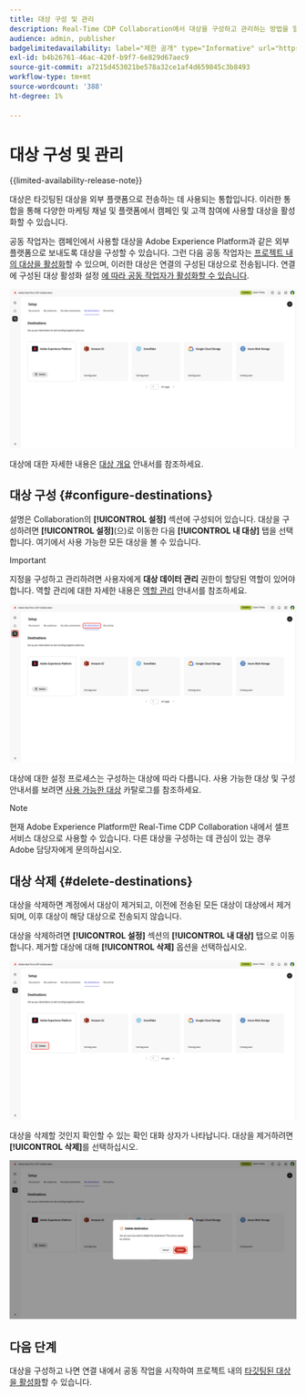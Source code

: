 ```yaml
---
title: 대상 구성 및 관리
description: Real-Time CDP Collaboration에서 대상을 구성하고 관리하는 방법을 알아봅니다.
audience: admin, publisher
badgelimitedavailability: label="제한 공개" type="Informative" url="https://helpx.adobe.com/kr/legal/product-descriptions/real-time-customer-data-platform-collaboration.html newtab=true"
exl-id: b4b26761-46ac-420f-b9f7-6e829d67aec9
source-git-commit: a7215d453021be578a32ce1af4d659845c3b8493
workflow-type: tm+mt
source-wordcount: '388'
ht-degree: 1%

---
```


# 대상 구성 및 관리

{{limited-availability-release-note}}

대상은 타깃팅된 대상을 외부 플랫폼으로 전송하는 데 사용되는 통합입니다. 이러한 통합을 통해 다양한 마케팅 채널 및 플랫폼에서 캠페인 및 고객 참여에 사용할 대상을 활성화할 수 있습니다.

공동 작업자는 캠페인에서 사용할 대상을 Adobe Experience Platform과 같은 외부 플랫폼으로 보내도록 대상을 구성할 수 있습니다. 그런 다음 공동 작업자는 [프로젝트 내의 대상을 활성화](../collaborate/activate.md)할 수 있으며, 이러한 대상은 연결의 구성된 대상으로 전송됩니다. 연결에 구성된 대상 활성화 설정 [에 따라 공동 작업자가 활성화할 수 있습니다](/help/guide/connect/establishing-connections.md#configure-connection-settings).

![활성 Adobe Experience Platform 대상을 표시하는 설정 작업 영역의 내 대상 탭입니다.](/help/assets/setup/manage-destinations/my-destinations-overview.png)

대상에 대한 자세한 내용은 [대상 개요](../destinations/overview.md) 안내서를 참조하세요.

## 대상 구성 {#configure-destinations}

설명은 Collaboration의 **[!UICONTROL 설정]** 섹션에 구성되어 있습니다. 대상을 구성하려면 **[!UICONTROL 설정]**(으)로 이동한 다음 **[!UICONTROL 내 대상]** 탭을 선택합니다. 여기에서 사용 가능한 모든 대상을 볼 수 있습니다.

>[!IMPORTANT]
>
>지정을 구성하고 관리하려면 사용자에게 **대상 데이터 관리** 권한이 할당된 역할이 있어야 합니다. 역할 관리에 대한 자세한 내용은 [역할 관리](../permissions/manage-roles.md) 안내서를 참조하세요.

![사용 가능한 대상을 표시하는 설정 작업 영역의 내 대상 탭입니다.](/help/assets/setup/manage-destinations/my-destinations.png)

대상에 대한 설정 프로세스는 구성하는 대상에 따라 다릅니다. 사용 가능한 대상 및 구성 안내서를 보려면 [사용 가능한 대상](../destinations/overview.md#available-destinations) 카탈로그를 참조하세요.

>[!NOTE]
>
>현재 Adobe Experience Platform만 Real-Time CDP Collaboration 내에서 셀프서비스 대상으로 사용할 수 있습니다. 다른 대상을 구성하는 데 관심이 있는 경우 Adobe 담당자에게 문의하십시오.

## 대상 삭제 {#delete-destinations}

대상을 삭제하면 계정에서 대상이 제거되고, 이전에 전송된 모든 대상이 대상에서 제거되며, 이후 대상이 해당 대상으로 전송되지 않습니다.

대상을 삭제하려면 **[!UICONTROL 설정]** 섹션의 **[!UICONTROL 내 대상]** 탭으로 이동합니다. 제거할 대상에 대해 **[!UICONTROL 삭제]** 옵션을 선택하십시오.

![Adobe Experience Platform 대상에 대해 삭제 옵션이 강조 표시된 내 대상 작업 영역입니다.](/help/assets/setup/manage-destinations/delete-destination.png)

대상을 삭제할 것인지 확인할 수 있는 확인 대화 상자가 나타납니다. 대상을 제거하려면 **[!UICONTROL 삭제]**&#x200B;를 선택하십시오.

![삭제 옵션이 강조 표시된 대상 삭제 대화 상자입니다.](/help/assets/setup/manage-destinations/delete-destination-confirmation.png)

## 다음 단계

대상을 구성하고 나면 연결 내에서 공동 작업을 시작하여 프로젝트 내의 [타깃팅된 대상을 활성화](../collaborate/activate.md)할 수 있습니다.
